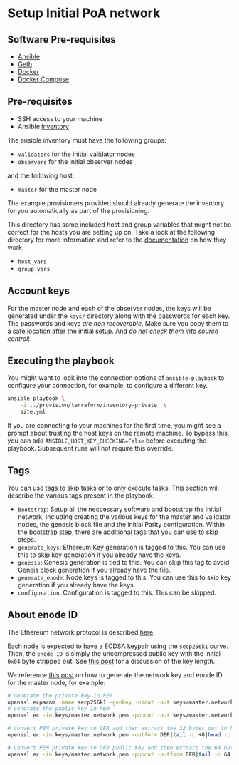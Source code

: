 # Setup Initial PoA network

## Software Pre-requisites

- [Ansible](https://docs.ansible.com/ansible/latest/intro_installation.html)
- [Geth](https://github.com/ethereum/go-ethereum/wiki/geth)
- [Docker](https://docs.docker.com/install/)
- [Docker Compose](https://github.com/docker/compose/releases)

## Pre-requisites

- SSH access to your machine
- Ansible [inventory](https://docs.ansible.com/ansible/latest/intro_inventory.html)

The ansible inventory must have the following groups:

- `validators` for the initial validator nodes
- `observers` for the initial observer nodes

and the following host:

- `master` for the master node

The example provisioners provided should already generate the inventory for you automatically as
part of the provisioning.

This directory has some included host and group variables that might not be correct for the hosts
you are setting up on. Take a look at the following directory for more information and refer
to the [documentation](https://docs.ansible.com/ansible/latest/intro_inventory.html) on how they
work:

- `host_vars`
- `group_vars`

## Account keys

For the master node and each of the observer nodes, the keys will be generated under the `keys/`
directory along with the passwords for each key. The passwords and keys _are non recoverable_.
Make sure you copy them to a safe location after the initial setup. And
_do not check them into source control_!.

## Executing the playbook

You might want to look into the connection options of `ansible-playbook` to configure your
connection, for example, to configure a different key.

```bash
ansible-playbook \
    -i ../provision/terraform/inventory-private  \
    site.yml
```

If you are connecting to your machines for the first time, you might see a prompt about trusting
the host keys on the remote machine. To bypass this, you can add `ANSIBLE_HOST_KEY_CHECKING=False`
before executing the playbook. Subsequent runs will not require this override.

## Tags

You can use [tags](https://docs.ansible.com/ansible/latest/playbooks_tags.html) to skip tasks or
to only execute tasks. This section will describe the various tags present in the playbook.

- `bootstrap`: Setup all the neccessary software and bootstrap the initial network, including creating the various keys for the master and validator nodes, the genesis block file and the initial Parity configuration. Within the bootstrap step, there are additional tags that you can use to skip steps.
- `generate_keys`: Ethereum Key generation is tagged to this. You can use this to skip key generation if you already have the keys.
- `genesis`: Genesis generation is tied to this. You can skip this tag to avoid Geneis block generation if you already have the file.
- `generate_enode`: Node keys is tagged to this. You can use this to skip key generation if you already have the keys.
- `configuration`: Configuration is tagged to this. This can be skipped.

## About enode ID

The Ethereum network protocol is described
[here](https://github.com/ethereum/devp2p/blob/master/rlpx.md#network-formation).

Each node is expected to have a ECDSA keypair using the `secp256k1` curve. Then, the `enode ID` is
simply the uncompressed public key with the initial `0x04` byte stripped out. See
[this post](https://stackoverflow.com/a/6687080) for a discussion of the key length.

We reference [this post](https://bitcoin.stackexchange.com/a/59646) on how to generate the
network key and enode ID for the master node, for example:

```bash
# Generate the private key in PEM
openssl ecparam -name secp256k1 -genkey -noout -out keys/master.network.pem
# Generate the public key in PEM
openssl ec -in keys/master.network.pem -pubout -out keys/master.network.public.pem

# Convert PEM private key to DER and then extract the 32 bytes out to hexadecimal
openssl ec -in keys/master.network.pem -outform DER|tail -c +8|head -c 32|xxd -p -c 32 > keys/master.network

# Convert PEM private key to DER public key and then extract the 64 bytes out to hexadecimal
openssl ec -in keys/master.network.pem -pubout -outform DER|tail -c 64|xxd -p -c 64 > keys/master.network.public
```
